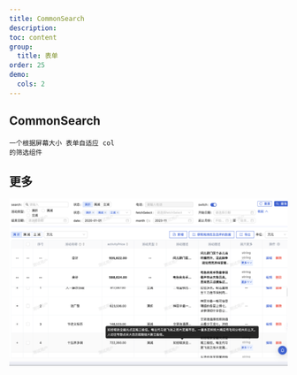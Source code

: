 ```yaml
---
title: CommonSearch
description:
toc: content
group:
  title: 表单
order: 25
demo:
  cols: 2
---
```


## CommonSearch

<code src='./demo/demo1.tsx'>一个根据屏幕大小 表单自适应 col 的筛选组件</code>

## 更多

![](../../../../../public/images/crud.png)
